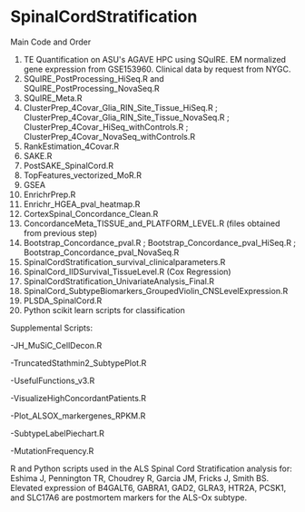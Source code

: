 # SpinalCordStratification

Main Code and Order

1) TE Quantification on ASU's AGAVE HPC using SQuIRE. EM normalized gene expression from GSE153960. Clinical data by request from NYGC. 
2) SQuIRE_PostProcessing_HiSeq.R and SQuIRE_PostProcessing_NovaSeq.R
3) SQuIRE_Meta.R
4) ClusterPrep_4Covar_Glia_RIN_Site_Tissue_HiSeq.R ; ClusterPrep_4Covar_Glia_RIN_Site_Tissue_NovaSeq.R ; ClusterPrep_4Covar_HiSeq_withControls.R ; ClusterPrep_4Covar_NovaSeq_withControls.R
5) RankEstimation_4Covar.R
6) SAKE.R
7) PostSAKE_SpinalCord.R
8) TopFeatures_vectorized_MoR.R
9) GSEA 
10) EnrichrPrep.R
11) Enrichr_HGEA_pval_heatmap.R
12) CortexSpinal_Concordance_Clean.R
13) ConcordanceMeta_TISSUE_and_PLATFORM_LEVEL.R (files obtained from previous step)
14) Bootstrap_Concordance_pval.R ; Bootstrap_Concordance_pval_HiSeq.R ; Bootstrap_Concordance_pval_NovaSeq.R
15) SpinalCordStratification_survival_clinicalparameters.R
16) SpinalCord_IIDSurvival_TissueLevel.R (Cox Regression)
17) SpinalCordStratification_UnivariateAnalysis_Final.R
18) SpinalCord_SubtypeBiomarkers_GroupedViolin_CNSLevelExpression.R
19) PLSDA_SpinalCord.R
20) Python scikit learn scripts for classification

Supplemental Scripts:

-JH_MuSiC_CellDecon.R

-TruncatedStathmin2_SubtypePlot.R

-UsefulFunctions_v3.R

-VisualizeHighConcordantPatients.R

-Plot_ALSOX_markergenes_RPKM.R

-SubtypeLabelPiechart.R

-MutationFrequency.R

R and Python scripts used in the ALS Spinal Cord Stratification analysis for: Eshima J, Pennington TR, Choudrey R, Garcia JM, Fricks J, Smith BS. Elevated expression of B4GALT6, GABRA1, GAD2, GLRA3, HTR2A, PCSK1, and SLC17A6 are postmortem markers for the ALS-Ox subtype.
